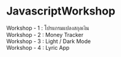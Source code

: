 # JavascriptWorkshop
<p>
Workshop - 1 : โปรแกรมแปลงสกุลเงิน <br>
Workshop - 2 : Money Tracker <br>
Workshop - 3 : Light / Dark Mode <br>
Workshop - 4 : Lyric App <br>
<p/>
